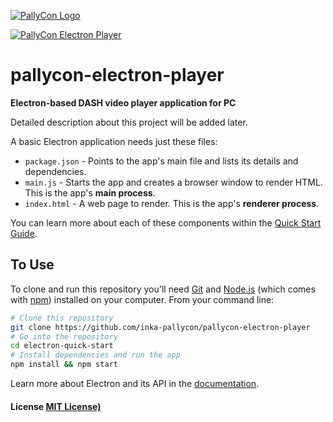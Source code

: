 [![PallyCon Logo](https://pallycon.com/wp-content/uploads/2015/03/logo_pallycon.png)](https://pallycon.com/)

[![PallyCon Electron Player](http://www.pallycon.com/pallycon-test/img/pallycon-electron-screenshot.png)](http://www.pallycon.com/pallycon-test/electron-demo.html)

# pallycon-electron-player
**Electron-based DASH video player application for PC**

Detailed description about this project will be added later. 

A basic Electron application needs just these files:

- `package.json` - Points to the app's main file and lists its details and dependencies.
- `main.js` - Starts the app and creates a browser window to render HTML. This is the app's **main process**.
- `index.html` - A web page to render. This is the app's **renderer process**.

You can learn more about each of these components within the [Quick Start Guide](http://electron.atom.io/docs/latest/tutorial/quick-start).

## To Use

To clone and run this repository you'll need [Git](https://git-scm.com) and [Node.js](https://nodejs.org/en/download/) (which comes with [npm](http://npmjs.com)) installed on your computer. From your command line:

```bash
# Clone this repository
git clone https://github.com/inka-pallycon/pallycon-electron-player
# Go into the repository
cd electron-quick-start
# Install dependencies and run the app
npm install && npm start
```

Learn more about Electron and its API in the [documentation](http://electron.atom.io/docs/latest).

#### License [MIT License)](LICENSE.md)
